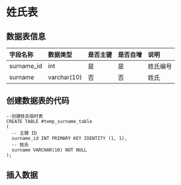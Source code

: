 # 姓氏表

## 数据表信息

| 字段名称 | 数据类型 | 是否主键 | 是否自增 | 说明 |
| :--- | :--- | :--- | :--- | :--- |
| surname\_id | int | 是 | 是 | 姓氏编号 |
| surname | varchar\(10\) | 否 | 否 | 姓氏 |

## 创建数据表的代码

```
--创建姓氏临时表
CREATE TABLE #temp_surname_table
(
  -- 主键 ID
  surname_id INT PRIMARY KEY IDENTITY (1, 1),
  -- 姓氏
  surname VARCHAR(10) NOT NULL
);
```

## 插入数据

